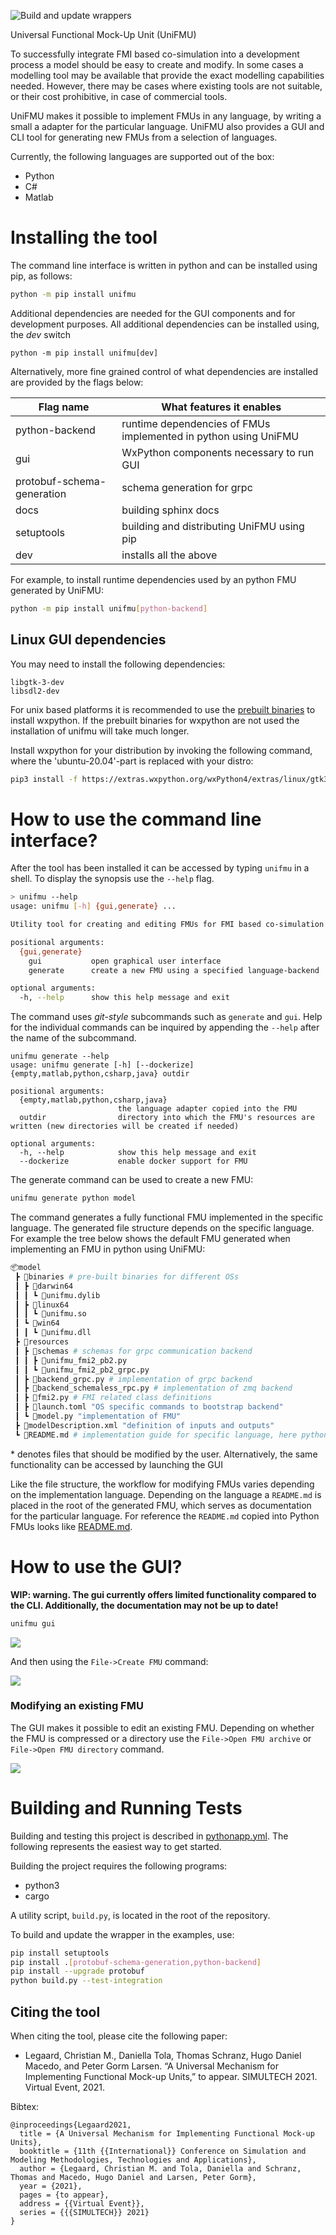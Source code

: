 ![Build and update wrappers](https://github.com/INTO-CPS-Association/unifmu/workflows/Build%20and%20update%20wrappers/badge.svg)

Universal Functional Mock-Up Unit (UniFMU)

To successfully integrate FMI based co-simulation into a development process a model should be easy to create and modify.
In some cases a modelling tool may be available that provide the exact modelling capabilities needed.
However, there may be cases where existing tools are not suitable, or their cost prohibitive, in case of commercial tools.

UniFMU makes it possible to implement FMUs in any language, by writing a small a adapter for the particular language.
UniFMU also provides a GUI and CLI tool for generating new FMUs from a selection of languages.

Currently, the following languages are supported out of the box:

- Python
- C#
- Matlab

# Installing the tool

The command line interface is written in python and can be installed using pip, as follows:

```bash
python -m pip install unifmu
```

Additional dependencies are needed for the GUI components and for development purposes.
All additional dependencies can be installed using, the _dev_ switch

```
python -m pip install unifmu[dev]
```

Alternatively, more fine grained control of what dependencies are installed are provided by the flags below:

| Flag name                  | What features it enables                                        |
| -------------------------- | --------------------------------------------------------------- |
| python-backend             | runtime dependencies of FMUs implemented in python using UniFMU |
| gui                        | WxPython components necessary to run GUI                        |
| protobuf-schema-generation | schema generation for grpc                                      |
| docs                       | building sphinx docs                                            |
| setuptools                 | building and distributing UniFMU using pip                      |
| dev                        | installs all the above                                          |

For example, to install runtime dependencies used by an python FMU generated by UniFMU:

```bash
python -m pip install unifmu[python-backend]
```

## Linux GUI dependencies

You may need to install the following dependencies:

```
libgtk-3-dev
libsdl2-dev
```

For unix based platforms it is recommended to use the [prebuilt binaries](https://wxpython.org/pages/downloads/) to install wxpython. If the prebuilt binaries for wxpython are not used the installation of unifmu will take much longer.

Install wxpython for your distribution by invoking the following command, where the 'ubuntu-20.04'-part is replaced with your distro:

```bash
pip3 install -f https://extras.wxpython.org/wxPython4/extras/linux/gtk3/ubuntu-20.04 wxPython
```

# How to use the command line interface?

After the tool has been installed it can be accessed by typing `unifmu` in a shell.
To display the synopsis use the `--help` flag.

```bash
> unifmu --help
usage: unifmu [-h] {gui,generate} ...

Utility tool for creating and editing FMUs for FMI based co-simulation

positional arguments:
  {gui,generate}
    gui           open graphical user interface
    generate      create a new FMU using a specified language-backend

optional arguments:
  -h, --help      show this help message and exit
```

The command uses _git-style_ subcommands such as `generate` and `gui`.
Help for the individual commands can be inquired by appending the `--help` after the name of the subcommand.

```
unifmu generate --help
usage: unifmu generate [-h] [--dockerize] {empty,matlab,python,csharp,java} outdir

positional arguments:
  {empty,matlab,python,csharp,java}
                        the language adapter copied into the FMU
  outdir                directory into which the FMU's resources are written (new directories will be created if needed)

optional arguments:
  -h, --help            show this help message and exit
  --dockerize           enable docker support for FMU
```

The generate command can be used to create a new FMU:

```bash
unifmu generate python model
```

The command generates a fully functional FMU implemented in the specific language.
The generated file structure depends on the specific language.
For example the tree below shows the default FMU generated when implementing an FMU in python using UniFMU:

```python
📦model
 ┣ 📂binaries # pre-built binaries for different OSs
 ┃ ┣ 📂darwin64
 ┃ ┃ ┗ 📜unifmu.dylib
 ┃ ┣ 📂linux64
 ┃ ┃ ┗ 📜unifmu.so
 ┃ ┗ 📂win64
 ┃ ┃ ┗ 📜unifmu.dll
 ┣ 📂resources
 ┃ ┣ 📂schemas # schemas for grpc communication backend
 ┃ ┃ ┣ 📜unifmu_fmi2_pb2.py
 ┃ ┃ ┗ 📜unifmu_fmi2_pb2_grpc.py
 ┃ ┣ 📜backend_grpc.py # implementation of grpc backend
 ┃ ┣ 📜backend_schemaless_rpc.py # implementation of zmq backend
 ┃ ┣ 📜fmi2.py # FMI related class definitions
 ┃ ┣ 📜launch.toml "OS specific commands to bootstrap backend"
 ┃ ┗ 📜model.py "implementation of FMU"
 ┣ 📜modelDescription.xml "definition of inputs and outputs"
 ┗ 📜README.md # implementation guide for specific language, here python
```

\* denotes files that should be modified by the user.
Alternatively, the same functionality can be accessed by launching the GUI

Like the file structure, the workflow for modifying FMUs varies depending on the implementation language.
Depending on the language a `README.md` is placed in the root of the generated FMU, which serves as documentation for the particular language.
For reference the `README.md` copied into Python FMUs looks like [README.md](tool/unifmu/resources/backends/python/README.md).

# How to use the GUI?

**WIP: warning. The gui currently offers limited functionality compared to the CLI. Additionally, the documentation may not be up to date!**

```bash
unifmu gui
```

<centering>
<img src="docs/_static/gui_windows_file_menu.png">
</centering>

And then using the `File->Create FMU` command:

<centering>
<img src="docs/_static/gui_windows_create_fmu.png">
</centering>

### Modifying an existing FMU

The GUI makes it possible to edit an existing FMU.
Depending on whether the FMU is compressed or a directory use the `File->Open FMU archive` or `File->Open FMU directory` command.

<centering>
<img src="docs/_static/gui_windows_open_fmu.png">
</centering>

# Building and Running Tests

Building and testing this project is described in [pythonapp.yml](.github/workflows/pythonapp.yml).
The following represents the easiest way to get started.

Building the project requires the following programs:

- python3
- cargo

A utility script, `build.py`, is located in the root of the repository.

To build and update the wrapper in the examples, use:

```bash
pip install setuptools
pip install .[protobuf-schema-generation,python-backend]
pip install --upgrade protobuf
python build.py --test-integration
```

## Citing the tool

When citing the tool, please cite the following paper:

- Legaard, Christian M., Daniella Tola, Thomas Schranz, Hugo Daniel Macedo, and Peter Gorm Larsen. “A Universal Mechanism for Implementing Functional Mock-up Units,” to appear. SIMULTECH 2021. Virtual Event, 2021.

Bibtex:

```
@inproceedings{Legaard2021,
  title = {A Universal Mechanism for Implementing Functional Mock-up Units},
  booktitle = {11th {{International}} Conference on Simulation and Modeling Methodologies, Technologies and Applications},
  author = {Legaard, Christian M. and Tola, Daniella and Schranz, Thomas and Macedo, Hugo Daniel and Larsen, Peter Gorm},
  year = {2021},
  pages = {to appear},
  address = {{Virtual Event}},
  series = {{{SIMULTECH}} 2021}
}
```
